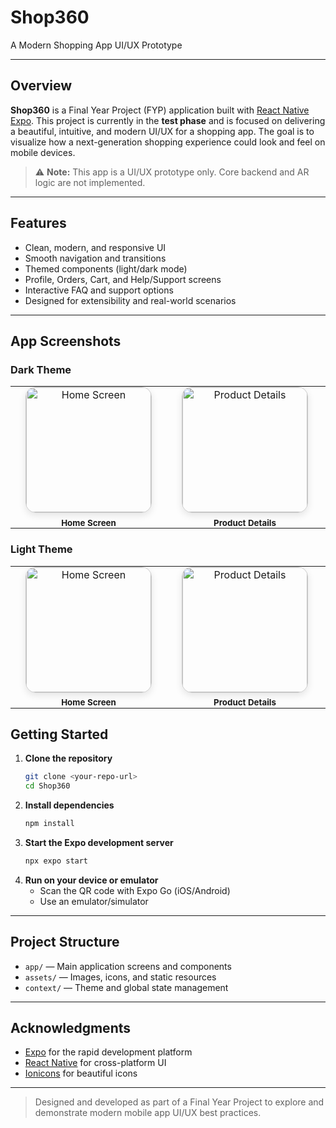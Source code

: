 # Shop360

A Modern Shopping App UI/UX Prototype

---

## Overview

**Shop360** is a Final Year Project (FYP) application built with [React Native Expo](https://expo.dev/). This project is currently in the **test phase** and is focused on delivering a beautiful, intuitive, and modern UI/UX for a shopping app. The goal is to visualize how a next-generation shopping experience could look and feel on mobile devices.

> ⚠️ **Note:** This app is a UI/UX prototype only. Core backend and AR logic are not implemented.

---

## Features

- Clean, modern, and responsive UI
- Smooth navigation and transitions
- Themed components (light/dark mode)
- Profile, Orders, Cart, and Help/Support screens
- Interactive FAQ and support options
- Designed for extensibility and real-world scenarios

---

## App Screenshots

### Dark Theme

<div align="center">
  <table>
    <tr>
      <td align="center" style="padding: 0 24px;">
        <img src="https://github.com/user-attachments/assets/3d04a9c1-a7be-47dd-b1cb-4cb173e2cb5a" alt="Home Screen" width="200" style="border-radius: 16px; border: 1px solid #ccc; box-shadow: 0 4px 12px rgba(0,0,0,0.10); margin-bottom: 8px;"/><br/>
        <b><sub>Home Screen</sub></b>
      </td>
      <td align="center" style="padding: 0 24px;">
        <img src="https://github.com/user-attachments/assets/fb6b03d1-2a48-4a4a-8ef2-8061b4a67759" alt="Product Details" width="200" style="border-radius: 16px; border: 1px solid #ccc; box-shadow: 0 4px 12px rgba(0,0,0,0.10); margin-bottom: 8px;"/><br/>
        <b><sub>Product Details</sub></b>
      </td>
      <td align="center" style="padding: 0 24px;">
        <img src="https://github.com/user-attachments/assets/3b6b2763-7b4a-4935-92bc-0e3387c8c06d" alt="Profile & Support" width="200" style="border-radius: 16px; border: 1px solid #ccc; box-shadow: 0 4px 12px rgba(0,0,0,0.10); margin-bottom: 8px;"/><br/>
        <b><sub>Profile & Support</sub></b>
      </td>
    </tr>
  </table>
</div>

### Light Theme

<div align="center">
  <table>
    <tr>
      <td align="center" style="padding: 0 24px;">
        <img src="https://github.com/user-attachments/assets/ede727d7-e006-4908-ab11-42cf38704b9d" alt="Home Screen" width="200" style="border-radius: 16px; border: 1px solid #ccc; box-shadow: 0 4px 12px rgba(0,0,0,0.10); margin-bottom: 8px;"/><br/>
        <b><sub>Home Screen</sub></b>
      </td>
      <td align="center" style="padding: 0 24px;">
        <img src="https://github.com/user-attachments/assets/f6379e65-d793-4c23-828b-fb7b54f2efbc" alt="Product Details" width="200" style="border-radius: 16px; border: 1px solid #ccc; box-shadow: 0 4px 12px rgba(0,0,0,0.10); margin-bottom: 8px;"/><br/>
        <b><sub>Product Details</sub></b>
      </td>
      <td align="center" style="padding: 0 24px;">
        <img src="https://github.com/user-attachments/assets/a1114f0d-2311-4dcd-836a-e4997007291f" alt="Profile & Support" width="200" style="border-radius: 16px; border: 1px solid #ccc; box-shadow: 0 4px 12px rgba(0,0,0,0.10); margin-bottom: 8px;"/><br/>
        <b><sub>Profile & Support</sub></b>
      </td>
    </tr>
  </table>
</div>

## Getting Started

1. **Clone the repository**
   ```bash
   git clone <your-repo-url>
   cd Shop360
   ```
2. **Install dependencies**
   ```bash
   npm install
   ```
3. **Start the Expo development server**
   ```bash
   npx expo start
   ```
4. **Run on your device or emulator**
   - Scan the QR code with Expo Go (iOS/Android)
   - Use an emulator/simulator

---

## Project Structure

- `app/` — Main application screens and components
- `assets/` — Images, icons, and static resources
- `context/` — Theme and global state management

---

## Acknowledgments

- [Expo](https://expo.dev/) for the rapid development platform
- [React Native](https://reactnative.dev/) for cross-platform UI
- [Ionicons](https://ionic.io/ionicons) for beautiful icons

---

> Designed and developed as part of a Final Year Project to explore and demonstrate modern mobile app UI/UX best practices.
